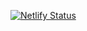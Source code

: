 [![Netlify Status](https://api.netlify.com/api/v1/badges/bfd17b0e-8e45-4621-a120-9b48609db725/deploy-status)](https://app.netlify.com/sites/xenodochial-kare-240920/deploys)

